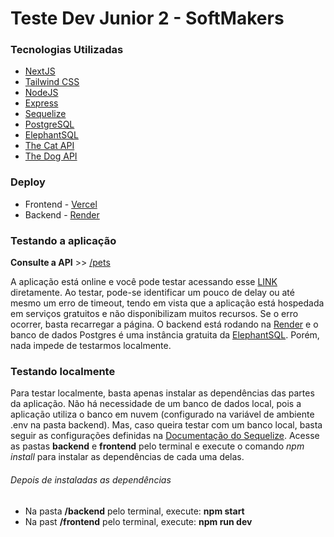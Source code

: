 # Teste Dev Junior 2 - SoftMakers

### Tecnologias Utilizadas

- [NextJS](https://nextjs.org/)
- [Tailwind CSS](https://tailwindcss.com/)
- [NodeJS](https://nodejs.org/en/)
- [Express](https://expressjs.com/pt-br/)
- [Sequelize](https://sequelize.org/)
- [PostgreSQL](https://www.postgresql.org/)
- [ElephantSQL](https://www.elephantsql.com/)
- [The Cat API](https://thecatapi.com/)
- [The Dog API](https://thedogapi.com/)

### Deploy

- Frontend - [Vercel](https://vercel.com/home)
- Backend -  [Render](https://render.com/)

### Testando a aplicação

**Consulte a API** >>  [/pets](https://petmakersapi.onrender.com/pets)

A aplicação está online e você pode testar acessando esse [LINK](https://petmakers.vercel.app/) diretamente. Ao testar, pode-se identificar um pouco de delay ou até mesmo um erro de timeout, tendo em vista que a aplicação está hospedada em serviços gratuitos e não disponibilizam muitos recursos. Se o erro ocorrer, basta recarregar a página. O backend está rodando na [Render](render.com) e o banco de dados Postgres é uma instância gratuita da [ElephantSQL](https://www.elephantsql.com/). Porém, nada impede de testarmos localmente. 

### Testando localmente

Para testar localmente, basta apenas instalar as dependências das partes da aplicação. Não há necessidade de um banco de dados local, pois a aplicação utiliza o banco em nuvem (configurado na variável de ambiente .env na pasta backend). Mas, caso queira testar com um banco local, basta seguir as configurações definidas na [Documentação do Sequelize](https://sequelize.org/docs/v6/getting-started/#connecting-to-a-database). Acesse as pastas **backend** e **frontend** pelo terminal e execute o comando *npm install* para instalar as dependências de cada uma delas.

###### Depois de instaladas as dependências


- Na pasta **/backend** pelo terminal, execute: **npm start**
- Na past **/frontend** pelo terminal, execute: **npm run dev**
